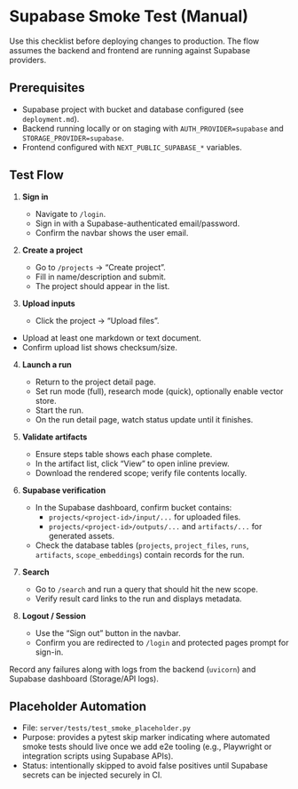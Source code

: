 # Supabase Smoke Test (Manual)

Use this checklist before deploying changes to production. The flow assumes the backend and frontend are running against Supabase providers.

## Prerequisites

- Supabase project with bucket and database configured (see `deployment.md`).
- Backend running locally or on staging with `AUTH_PROVIDER=supabase` and `STORAGE_PROVIDER=supabase`.
- Frontend configured with `NEXT_PUBLIC_SUPABASE_*` variables.

## Test Flow

1. **Sign in**
   - Navigate to `/login`.
   - Sign in with a Supabase-authenticated email/password.
   - Confirm the navbar shows the user email.

2. **Create a project**
   - Go to `/projects` → “Create project”.
   - Fill in name/description and submit.
   - The project should appear in the list.

3. **Upload inputs**
   - Click the project → “Upload files”.
  - Upload at least one markdown or text document.
   - Confirm upload list shows checksum/size.

4. **Launch a run**
   - Return to the project detail page.
   - Set run mode (full), research mode (quick), optionally enable vector store.
   - Start the run.
   - On the run detail page, watch status update until it finishes.

5. **Validate artifacts**
   - Ensure steps table shows each phase complete.
   - In the artifact list, click “View” to open inline preview.
   - Download the rendered scope; verify file contents locally.

6. **Supabase verification**
   - In the Supabase dashboard, confirm bucket contains:
     - `projects/<project-id>/input/...` for uploaded files.
     - `projects/<project-id>/outputs/...` and `artifacts/...` for generated assets.
   - Check the database tables (`projects`, `project_files`, `runs`, `artifacts`, `scope_embeddings`) contain records for the run.

7. **Search**
   - Go to `/search` and run a query that should hit the new scope.
   - Verify result card links to the run and displays metadata.

8. **Logout / Session**
   - Use the “Sign out” button in the navbar.
   - Confirm you are redirected to `/login` and protected pages prompt for sign-in.

Record any failures along with logs from the backend (`uvicorn`) and Supabase dashboard (Storage/API logs).

## Placeholder Automation

- File: `server/tests/test_smoke_placeholder.py`
- Purpose: provides a pytest skip marker indicating where automated smoke tests should live once we add e2e tooling (e.g., Playwright or integration scripts using Supabase APIs).
- Status: intentionally skipped to avoid false positives until Supabase secrets can be injected securely in CI.

